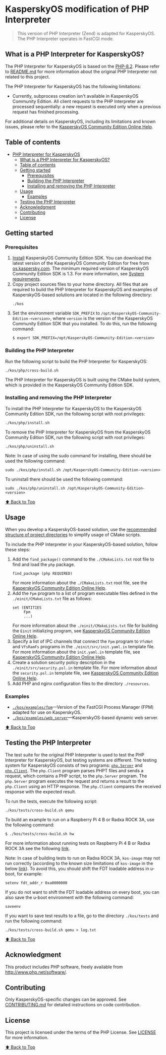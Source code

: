 # KasperskyOS modification of PHP Interpreter

>This version of PHP Interpreter (Zend) is adapted for KasperskyOS. The PHP Interpreter operates in FastCGI mode.

## What is a PHP Interpreter for KasperskyOS?

The PHP Interpreter for KasperskyOS is based on the [PHP-8.2](https://github.com/php/php-src/tree/PHP-8.2). Please refer to [README.md](https://github.com/php/php-src/blob/master/README.md) for more information about the original PHP Interpreter not related to this project.

The PHP Interpreter for KasperskyOS has the following limitations:

* Currently, subprocess creation isn't available in KasperskyOS Community Edition. All client requests to the PHP Interpreter are processed sequentially: a new request is executed only when a previous request has finished processing.

For additional details on KasperskyOS, including its limitations and known issues, please refer to the [KasperskyOS Community Edition Online Help](https://click.kaspersky.com/?hl=en-us&link=online_help&pid=kos&version=1.3&customization=KCE&helpid=community_edition).

## Table of contents

- [PHP Interpreter for KasperskyOS](#php-interpreter-for-kasperskyos)
  - [What is a PHP Interpreter for KasperskyOS?](#what-is-a-php-interpreter-for-kasperskyos)
  - [Table of contents](#table-of-contents)
  - [Getting started](#getting-started)
    - [Prerequisites](#prerequisites)
    - [Building the PHP Interpreter](#building-the-php-interpreter)
    - [Installing and removing the PHP Interpreter](#installing-and-removing-the-php-interpreter)
  - [Usage](#usage)
    - [Examples](#examples)
  - [Testing the PHP Interpreter](#testing-the-php-interpreter)
  - [Acknowledgment](#acknowledgment)
  - [Contributing](#contributing)
  - [License](#license)

## Getting started

### Prerequisites

1. [Install](https://click.kaspersky.com/?hl=en-us&link=online_help&pid=kos&version=1.3&customization=KCE&helpid=sdk_install_and_remove)
KasperskyOS Community Edition SDK. You can download the latest version of the KasperskyOS Community Edition for free from
[os.kaspersky.com](https://os.kaspersky.com/development/). The minimum required version of KasperskyOS Community Edition SDK is 1.3.
For more information, see [System requirements](https://click.kaspersky.com/?hl=en-us&link=online_help&pid=kos&version=1.3&customization=KCE&helpid=system_requirements).
1. Copy project sources files to your home directory. All files that are required to build the PHP Interpreter for KasperskyOS and examples of KasperskyOS-based solutions are located in the following directory:
   ```
   ./kos
   ```
1. Set the environment variable `SDK_PREFIX` to `/opt/KasperskyOS-Community-Edition-<version>`, where `version` is the version of the KasperskyOS Community Edition SDK that you installed. To do this, run the following command:
   ```
   $ export SDK_PREFIX=/opt/KasperskyOS-Community-Edition-<version>
   ```

### Building the PHP Interpreter

Run the following script to build the PHP Interpreter for KasperskyOS:
```
./kos/php/cross-build.sh
```
The PHP Interpreter for KasperskyOS is built using the CMake build system, which is provided in the KasperskyOS Community Edition SDK.

### Installing and removing the PHP Interpreter

To install the PHP Interpreter for KasperskyOS to the KasperskyOS Community Edition SDK, run the following script with root privileges:
```
./kos/php/install.sh
```

To remove the PHP Interpreter for KasperskyOS from the KasperskyOS Community Edition SDK, run the following script with root privileges:
```
./kos/php/uninstall.sh
```

Note:
In case of using the sudo command for installing, there should be used the following command:
```
sudo ./kos/php/install.sh /opt/KasperskyOS-Community-Edition-<version>
```
To uninstall there should be used the following command:
```
sudo ./kos/php/uninstall.sh /opt/KasperskyOS-Community-Edition-<version>
```

[⬆ Back to Top](#Table-of-contents)

## Usage

When you develop a KasperskyOS-based solution, use the [recommended structure of project directories](https://click.kaspersky.com/?hl=en-us&link=online_help&pid=kos&version=1.3&customization=KCE&helpid=cmake_using_sdk_cmake) to simplify usage of CMake scripts.

To include the PHP Interpreter in your KasperskyOS-based solution, follow these steps:

1. Add the `find_package()` command to the `./CMakeLists.txt` root file to find and load the `php` package.
   ```
   find_package (php REQUIRED)
   ```
   For more information about the `./CMakeLists.txt` root file, see the [KasperskyOS Community Edition Online Help](https://click.kaspersky.com/?hl=en-us&link=online_help&pid=kos&version=1.3&customization=KCE&helpid=cmake_lists_root).
1. Add the `Fpm` program to a list of program executable files defined in the `./einit/CMakeLists.txt` file as follows:
   ```
   set (ENTITIES
        Fpm
        ...)
   ```
   For more information about the `./einit/CMakeLists.txt` file for building the `Einit` initializing program, see [KasperskyOS Community Edition Online Help](https://click.kaspersky.com/?hl=en-us&link=online_help&pid=kos&version=1.3&customization=KCE&helpid=cmake_lists_einit).
1. Specify a list of IPC channels that connect the `Fpm` program to `VfsNet` and `VfsRamFs` programs in the `./einit/src/init.yaml.in` template file. For more information about the `init.yaml.in` template file, see [KasperskyOS Community Edition Online Help](https://click.kaspersky.com/?hl=en-us&link=online_help&pid=kos&version=1.3&customization=KCE&helpid=cmake_yaml_templates).
1. Create a solution security policy description in the `./einit/src/security.psl.in` template file. For more information about the `security.psl.in` template file, see [KasperskyOS Community Edition Online Help](https://click.kaspersky.com/?hl=en-us&link=online_help&pid=kos&version=1.3&customization=KCE&helpid=cmake_psl_templates).
1. Add PHP and nginx configuration files to the directory `./resources`.

### Examples

* [`./kos/examples/fpm`](kos/examples/fpm)—Version of the FastCGI Process Manager (FPM) adapted for use on KasperskyOS.
* [`./kos/examples/web_server`](kos/examples/web_server)—KasperskyOS-based dynamic web server.

[⬆ Back to Top](#Table-of-contents)

## Testing the PHP Interpreter

The test suite for the original PHP Interpreter is used to test the PHP Interpreter for KasperskyOS, but testing systems are different. The testing system for KasperskyOS consists of two programs: [`php.Server`](kos/tests/server) and [`php.Client`](kos/tests/client). The `php.Client` program parses PHPT files and sends a request, which contains a PHP script, to the `php.Server` program. The `php.Server` program executes the request and returns а result to the `php.Client` using аn HTTP response. The `php.Client` compares the received response with the expected result.

To run the tests, execute the following script:
```
./kos/tests/cross-build.sh qemu
```

To build an example to run on a Raspberry Pi 4 B or Radxa ROCK 3A, use the following command:
```
$ ./kos/tests/cross-build.sh hw
```
For more information about running tests on Raspberry Pi 4 B or Radxa ROCK 3A see the following [link](https://click.kaspersky.com/?hl=en-us&link=online_help&pid=kos&version=1.3&customization=KCE&helpid=running_sample_programs_rpi).

Note:
In case of building tests to run on Radxa ROCK 3A, `kos-image` may not run correctly (according to the known size limitations of `kos-image` in the below [link](https://support.kaspersky.com/help/KCE/1.3/en-US/limitations_and_known_problems.htm)). To avoid this, you should shift the FDT loadable address in u-boot, for example:
```
setenv fdt_addr_r 0xa0000000
```
If you do not want to shift the FDT loadable address on every boot, you can also save the u-boot environment with the following command:
```
saveenv
```

If you want to save test results to a file, go to the directory `./kos/tests` and run the following command:
```
./kos/tests/cross-build.sh qemu > log.txt
```

[⬆ Back to Top](#Table-of-contents)

## Acknowledgment

This product includes PHP software, freely available from <http://www.php.net/software/>.

## Contributing

Only KasperskyOS-specific changes can be approved. See [CONTRIBUTING.md](CONTRIBUTING.md) for detailed instructions on code contribution.

## License

This project is licensed under the terms of the PHP License. See [LICENSE](LICENSE) for more information.

[⬆ Back to Top](#Table-of-contents)
